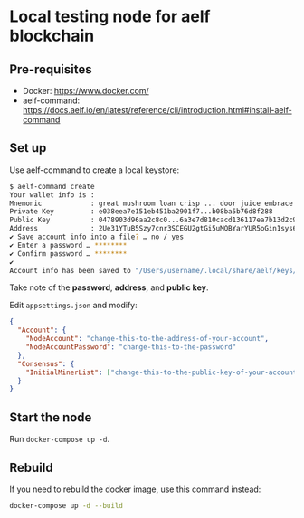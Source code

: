 # Local testing node for aelf blockchain

## Pre-requisites

- Docker: https://www.docker.com/
- aelf-command: https://docs.aelf.io/en/latest/reference/cli/introduction.html#install-aelf-command

## Set up

Use aelf-command to create a local keystore:

```bash
$ aelf-command create
Your wallet info is :
Mnemonic            : great mushroom loan crisp ... door juice embrace
Private Key         : e038eea7e151eb451ba2901f7...b08ba5b76d8f288
Public Key          : 0478903d96aa2c8c0...6a3e7d810cacd136117ea7b13d2c9337e1ec88288111955b76ea
Address             : 2Ue31YTuB5Szy7cnr3SCEGU2gtGi5uMQBYarYUR5oGin1sys6H
✔ Save account info into a file? … no / yes
✔ Enter a password … ********
✔ Confirm password … ********
✔
Account info has been saved to "/Users/username/.local/share/aelf/keys/2Ue31YTuB5Szy7cnr...Gi5uMQBYarYUR5oGin1sys6H.json"
```

Take note of the **password**, **address**, and **public key**.

Edit `appsettings.json` and modify:

```json
{
  "Account": {
    "NodeAccount": "change-this-to-the-address-of-your-account",
    "NodeAccountPassword": "change-this-to-the-password"
  },
  "Consensus": {
    "InitialMinerList": ["change-this-to-the-public-key-of-your-account"]
  }
}
```

## Start the node

Run `docker-compose up -d`.

## Rebuild

If you need to rebuild the docker image, use this command instead:

```bash
docker-compose up -d --build
```
